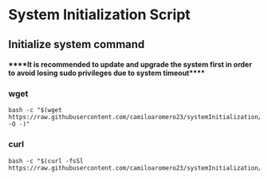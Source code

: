 # System Initialization Script
## Initialize system command
#### \*\*\*\*It is recommended to update and upgrade the system first in order to avoid losing sudo privileges due to system timeout\*\*\*\*
### wget
``` console
bash -c "$(wget https://raw.githubusercontent.com/camiloaromero23/systemInitialization/main/install.sh -O -)"
```
### curl
``` console
bash -c "$(curl -fsSl https://raw.githubusercontent.com/camiloaromero23/systemInitialization/main/install.sh)"
```

